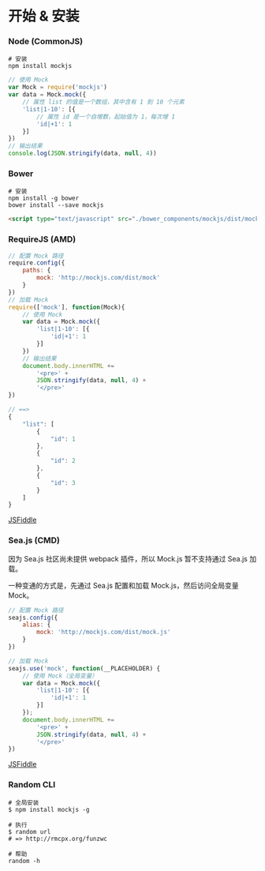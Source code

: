 # 开始 & 安装

### Node (CommonJS)

```shell
# 安装
npm install mockjs
```
   
```js
// 使用 Mock
var Mock = require('mockjs')
var data = Mock.mock({
    // 属性 list 的值是一个数组，其中含有 1 到 10 个元素
    'list|1-10': [{
        // 属性 id 是一个自增数，起始值为 1，每次增 1
        'id|+1': 1
    }]
})
// 输出结果
console.log(JSON.stringify(data, null, 4))
```

### Bower

<!-- If you'd like to use [bower](http://bower.io/), it's as easy as: -->

```shell
# 安装
npm install -g bower
bower install --save mockjs
```

```html    
<script type="text/javascript" src="./bower_components/mockjs/dist/mock.js"></script>
```

### RequireJS (AMD)

```js
// 配置 Mock 路径
require.config({
    paths: {
        mock: 'http://mockjs.com/dist/mock'
    }
})
// 加载 Mock
require(['mock'], function(Mock){
    // 使用 Mock
    var data = Mock.mock({
        'list|1-10': [{
            'id|+1': 1
        }]
    })
    // 输出结果
    document.body.innerHTML +=
        '<pre>' +
        JSON.stringify(data, null, 4) +
        '</pre>'
})
```
```js
// ==>
{
    "list": [
        {
            "id": 1
        },
        {
            "id": 2
        },
        {
            "id": 3
        }
    ]
}
```

[JSFiddle](http://jsfiddle.net/nzcsxd76/)

### Sea.js (CMD)

因为 Sea.js 社区尚未提供 webpack 插件，所以 Mock.js 暂不支持通过 Sea.js 加载。

一种变通的方式是，先通过 Sea.js 配置和加载 Mock.js，然后访问全局变量 Mock。

```js
// 配置 Mock 路径
seajs.config({
    alias: {
        mock: 'http://mockjs.com/dist/mock.js'
    }
})

// 加载 Mock
seajs.use('mock', function(__PLACEHOLDER) {
    // 使用 Mock（全局变量）
    var data = Mock.mock({
        'list|1-10': [{
            'id|+1': 1
        }]
    });
    document.body.innerHTML +=
        '<pre>' +
        JSON.stringify(data, null, 4) +
        '</pre>'
})
```

[JSFiddle](http://jsfiddle.net/3za48nwd/)


<!-- ### KISSY

```js
// 配置 Mock 路径
KISSY.config({
    packages: {
        mock: {
            base: 'http://mockjs.com/dist/'
        }
    }
})
// 加载 Mock
KISSY.use(['node', 'mock'], function (S, _, Mock) {
    // 使用 Mock
    var data = Mock.mock({
        'list|1-10': [{
            'id|+1': 1
        }]
    })
    // 输出结果
    KISSY.all('<pre>').text(JSON.stringify(data, null, 4))
        .appendTo('body')
})
```

[JSFiddle](http://jsfiddle.net/En2sX/2/) -->


### Random CLI

```shell
# 全局安装
$ npm install mockjs -g

# 执行
$ random url
# => http://rmcpx.org/funzwc

# 帮助
random -h
